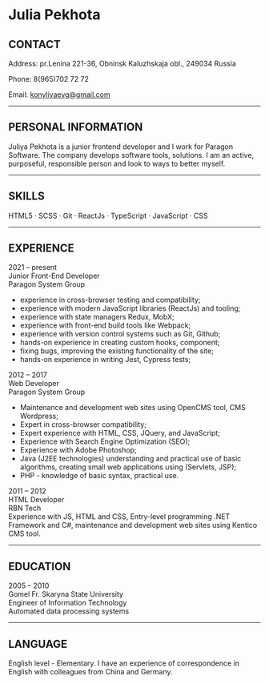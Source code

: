 # Julia Pekhota

## CONTACT

Address: pr.Lenina 221-36, Obninsk
Kaluzhskaja obl., 249034
Russia

Phone: 8(965)702 72 72

Email: konyliyaevg@gmail.com

---

## PERSONAL INFORMATION

Juliya Pekhota is a junior frontend developer and I work for Paragon Software. The company develops software tools, solutions.
I am an active, purposeful, responsible person and look to ways to better myself.

---

## SKILLS

HTML5 · SCSS · Git · ReactJs · TypeScript · JavaScript · CSS

---

## EXPERIENCE

2021 – present  
Junior Front-End Developer  
Paragon System Group  
- experience in cross-browser testing and compatibility;
- experience with modern JavaScript libraries (ReactJs) and tooling;
- experience with state managers Redux, MobX;
- experience with front-end build tools like Webpack;
- experience with version control systems such as Git, Github;
- hands-on experience in creating custom hooks, component;
- fixing bugs, improving the existing functionality of the site;
- hands-on experience in writing Jest, Сypress tests;

2012 – 2017  
Web Developer  
Paragon System Group  
- Maintenance and development web sites using OpenCMS tool, CMS Wordpress; 
- Expert in cross-browser compatibility;
- Expert experience with HTML, CSS, JQuery, and JavaScript;
- Experience with Search Engine Optimization (SEO);
- Experience with Adobe Photoshop;
- Java (J2EE technologies) understanding and practical use of basic algorithms, creating small web applications using (Servlets, JSP);
- PHP - knowledge of basic syntax, practical use.

2011 – 2012  
HTML Developer  
RBN Tech  
Experience with JS, HTML and CSS, Entry-level programming .NET Framework and C#, maintenance and development web sites using Kentico CMS tool.

---

## EDUCATION

2005 – 2010  
Gomel Fr. Skaryna State University  
Engineer of Information Technology  
Automated data processing systems

---

## LANGUAGE

English level - Elementary. I have an experience of correspondence in English with colleagues from China and Germany.